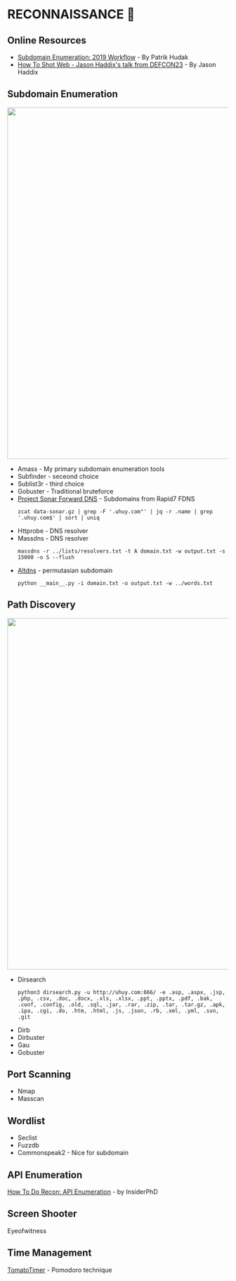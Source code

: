 # RECONNAISSANCE :crystal_ball:

## Online Resources
- [Subdomain Enumeration: 2019 Workflow](https://0xpatrik.com/subdomain-enumeration-2019/) - By Patrik Hudak
- [How To Shot Web - Jason Haddix's talk from DEFCON23](https://www.youtube.com/watch?v=VtFuAH19Qz0) - By Jason Haddix

## Subdomain Enumeration
<p align="center"><img src="https://user-images.githubusercontent.com/52058660/90480317-43dbb580-e15a-11ea-863d-f783f7f4236f.png" width="800"></p>

- Amass - My primary subdomain enumeration tools
- Subfinder - seceond choice
- Sublist3r - third choice
- Gobuster - Traditional bruteforce
- [Project Sonar Forward DNS](https://opendata.rapid7.com/sonar.fdns_v2/) - Subdomains from Rapid7 FDNS
  ```
  zcat data-sonar.gz | grep -F '.uhuy.com"' | jq -r .name | grep '.uhuy.com$' | sort | uniq
  ```
- Httprobe - DNS resolver
- Massdns - DNS resolver
  ```
  massdns -r ../lists/resolvers.txt -t A domain.txt -w output.txt -s 15000 -o S --flush
  ```
- [Altdns](https://github.com/infosec-au/altdns) - permutasian subdomain
  ```
  python __main__.py -i domain.txt -o output.txt -w ../words.txt
  ```

    
## Path Discovery

 <p align="center"><img src="https://user-images.githubusercontent.com/52058660/90960320-1335ac00-e4cb-11ea-8887-70130a069fe3.png" width="800"></p>
 
- Dirsearch</br>
  ```
  python3 dirsearch.py -u http://uhuy.com:666/ -e .asp, .aspx, .jsp, .php, .csv, .doc, .docx, .xls, .xlsx, .ppt, .pptx, .pdf, .bak, .conf, .config, .old, .sql, .jar, .rar, .zip, .tar, .tar.gz, .apk, .ipa, .cgi, .do, .htm, .html, .js, .json, .rb, .xml, .yml, .svn, .git
  ```
- Dirb
- Dirbuster
- Gau
- Gobuster

## Port Scanning
- Nmap
- Masscan

## Wordlist
- Seclist
- Fuzzdb
- Commonspeak2 - Nice for subdomain
    
## API Enumeration
[How To Do Recon: API Enumeration](https://www.youtube.com/watch?v=fvcKwUS4PTE&t=267s) - by InsiderPhD
  
## Screen Shooter
Eyeofwitness

## Time Management</br>
[TomatoTimer](https://tomato-timer.com/) - Pomodoro technique

